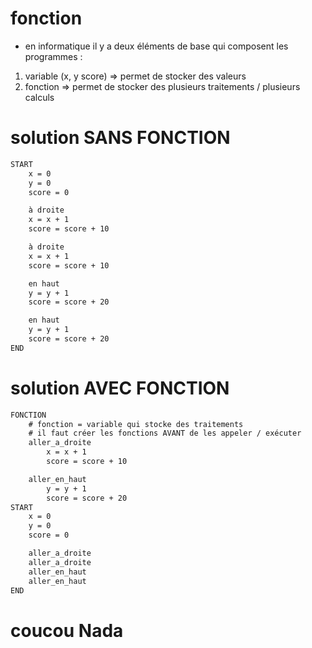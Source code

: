 # fonction 

- en informatique il y a deux éléments de base qui composent les programmes :

1.  variable (x, y score) => permet de stocker des valeurs 
2.  fonction => permet de stocker des plusieurs traitements / plusieurs calculs

# solution SANS FONCTION

```txt
START
    x = 0
    y = 0
    score = 0

    à droite 
    x = x + 1
    score = score + 10    

    à droite 
    x = x + 1
    score = score + 10   

    en haut 
    y = y + 1
    score = score + 20  

    en haut 
    y = y + 1
    score = score + 20 
END
``` 


# solution AVEC FONCTION


```txt
FONCTION
    # fonction = variable qui stocke des traitements
    # il faut créer les fonctions AVANT de les appeler / exécuter
    aller_a_droite  
        x = x + 1
        score = score + 10

    aller_en_haut
        y = y + 1
        score = score + 20  
START
    x = 0
    y = 0
    score = 0

    aller_a_droite 
    aller_a_droite
    aller_en_haut
    aller_en_haut
END
``` 

# coucou Nada
